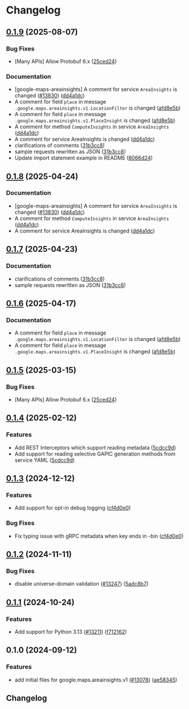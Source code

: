 # Changelog

## [0.1.9](https://github.com/chingor13/google-cloud-python/compare/google-maps-areainsights-v0.1.8...google-maps-areainsights-v0.1.9) (2025-08-07)


### Bug Fixes

* [Many APIs] Allow Protobuf 6.x ([25ced24](https://github.com/chingor13/google-cloud-python/commit/25ced2444528a1dc6a22daa32b82b844961f1b75))


### Documentation

* [google-maps-areainsights] A comment for service `AreaInsights` is changed ([#13830](https://github.com/chingor13/google-cloud-python/issues/13830)) ([dd4a1dc](https://github.com/chingor13/google-cloud-python/commit/dd4a1dc8caa2f01f6475975eb39b08d3d3322d0e))
* A comment for field `place` in message `.google.maps.areainsights.v1.LocationFilter` is changed ([afd8e5b](https://github.com/chingor13/google-cloud-python/commit/afd8e5bd3751669be857d7538ce10c04a9ba1ee0))
* A comment for field `place` in message `.google.maps.areainsights.v1.PlaceInsight` is changed ([afd8e5b](https://github.com/chingor13/google-cloud-python/commit/afd8e5bd3751669be857d7538ce10c04a9ba1ee0))
* A comment for method `ComputeInsights` in service `AreaInsights` ([dd4a1dc](https://github.com/chingor13/google-cloud-python/commit/dd4a1dc8caa2f01f6475975eb39b08d3d3322d0e))
* A comment for service AreaInsights is changed ([dd4a1dc](https://github.com/chingor13/google-cloud-python/commit/dd4a1dc8caa2f01f6475975eb39b08d3d3322d0e))
* clarifications of comments ([31b3cc8](https://github.com/chingor13/google-cloud-python/commit/31b3cc82071330347b4212d5192b7700672e9123))
* sample requests rewritten as JSON ([31b3cc8](https://github.com/chingor13/google-cloud-python/commit/31b3cc82071330347b4212d5192b7700672e9123))
* Update import statement example in README ([8066d24](https://github.com/chingor13/google-cloud-python/commit/8066d24068e6d036dcf77e7abb5401a5ba3f8a63))

## [0.1.8](https://github.com/googleapis/google-cloud-python/compare/google-maps-areainsights-v0.1.7...google-maps-areainsights-v0.1.8) (2025-04-24)


### Documentation

* [google-maps-areainsights] A comment for service `AreaInsights` is changed ([#13830](https://github.com/googleapis/google-cloud-python/issues/13830)) ([dd4a1dc](https://github.com/googleapis/google-cloud-python/commit/dd4a1dc8caa2f01f6475975eb39b08d3d3322d0e))
* A comment for method `ComputeInsights` in service `AreaInsights` ([dd4a1dc](https://github.com/googleapis/google-cloud-python/commit/dd4a1dc8caa2f01f6475975eb39b08d3d3322d0e))
* A comment for service AreaInsights is changed ([dd4a1dc](https://github.com/googleapis/google-cloud-python/commit/dd4a1dc8caa2f01f6475975eb39b08d3d3322d0e))

## [0.1.7](https://github.com/googleapis/google-cloud-python/compare/google-maps-areainsights-v0.1.6...google-maps-areainsights-v0.1.7) (2025-04-23)


### Documentation

* clarifications of comments ([31b3cc8](https://github.com/googleapis/google-cloud-python/commit/31b3cc82071330347b4212d5192b7700672e9123))
* sample requests rewritten as JSON ([31b3cc8](https://github.com/googleapis/google-cloud-python/commit/31b3cc82071330347b4212d5192b7700672e9123))

## [0.1.6](https://github.com/googleapis/google-cloud-python/compare/google-maps-areainsights-v0.1.5...google-maps-areainsights-v0.1.6) (2025-04-17)


### Documentation

* A comment for field `place` in message `.google.maps.areainsights.v1.LocationFilter` is changed ([afd8e5b](https://github.com/googleapis/google-cloud-python/commit/afd8e5bd3751669be857d7538ce10c04a9ba1ee0))
* A comment for field `place` in message `.google.maps.areainsights.v1.PlaceInsight` is changed ([afd8e5b](https://github.com/googleapis/google-cloud-python/commit/afd8e5bd3751669be857d7538ce10c04a9ba1ee0))

## [0.1.5](https://github.com/googleapis/google-cloud-python/compare/google-maps-areainsights-v0.1.4...google-maps-areainsights-v0.1.5) (2025-03-15)


### Bug Fixes

* [Many APIs] Allow Protobuf 6.x ([25ced24](https://github.com/googleapis/google-cloud-python/commit/25ced2444528a1dc6a22daa32b82b844961f1b75))

## [0.1.4](https://github.com/googleapis/google-cloud-python/compare/google-maps-areainsights-v0.1.3...google-maps-areainsights-v0.1.4) (2025-02-12)


### Features

* Add REST Interceptors which support reading metadata ([5cdcc9d](https://github.com/googleapis/google-cloud-python/commit/5cdcc9d9d3e259c9a743895940552eb75b4554d3))
* Add support for reading selective GAPIC generation methods from service YAML ([5cdcc9d](https://github.com/googleapis/google-cloud-python/commit/5cdcc9d9d3e259c9a743895940552eb75b4554d3))

## [0.1.3](https://github.com/googleapis/google-cloud-python/compare/google-maps-areainsights-v0.1.2...google-maps-areainsights-v0.1.3) (2024-12-12)


### Features

* Add support for opt-in debug logging ([cf4d0e0](https://github.com/googleapis/google-cloud-python/commit/cf4d0e0ddd6d9d8808bde59d8b62acb4ff7f1750))


### Bug Fixes

* Fix typing issue with gRPC metadata when key ends in -bin ([cf4d0e0](https://github.com/googleapis/google-cloud-python/commit/cf4d0e0ddd6d9d8808bde59d8b62acb4ff7f1750))

## [0.1.2](https://github.com/googleapis/google-cloud-python/compare/google-maps-areainsights-v0.1.1...google-maps-areainsights-v0.1.2) (2024-11-11)


### Bug Fixes

* disable universe-domain validation  ([#13247](https://github.com/googleapis/google-cloud-python/issues/13247)) ([5adc8b7](https://github.com/googleapis/google-cloud-python/commit/5adc8b7d2cc8ab9707ab5a65f15270c125cee051))

## [0.1.1](https://github.com/googleapis/google-cloud-python/compare/google-maps-areainsights-v0.1.0...google-maps-areainsights-v0.1.1) (2024-10-24)


### Features

* Add support for Python 3.13 ([#13211](https://github.com/googleapis/google-cloud-python/issues/13211)) ([f712162](https://github.com/googleapis/google-cloud-python/commit/f712162c01f065da29fffbbed1e856a1f3876b1b))

## 0.1.0 (2024-09-12)


### Features

* add initial files for google.maps.areainsights.v1 ([#13078](https://github.com/googleapis/google-cloud-python/issues/13078)) ([ae58345](https://github.com/googleapis/google-cloud-python/commit/ae583456fd0a2f2e46ce8759918ebe3fc19a0fe8))

## Changelog
